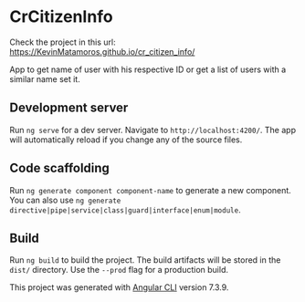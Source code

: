 # CrCitizenInfo

Check the project in this url: https://KevinMatamoros.github.io/cr_citizen_info/


App to get name of user with his respective ID or get a list of users with a similar name set it.


## Development server

Run `ng serve` for a dev server. Navigate to `http://localhost:4200/`. The app will automatically reload if you change any of the source files.

## Code scaffolding

Run `ng generate component component-name` to generate a new component. You can also use `ng generate directive|pipe|service|class|guard|interface|enum|module`.

## Build

Run `ng build` to build the project. The build artifacts will be stored in the `dist/` directory. Use the `--prod` flag for a production build.

This project was generated with [Angular CLI](https://github.com/angular/angular-cli) version 7.3.9.
